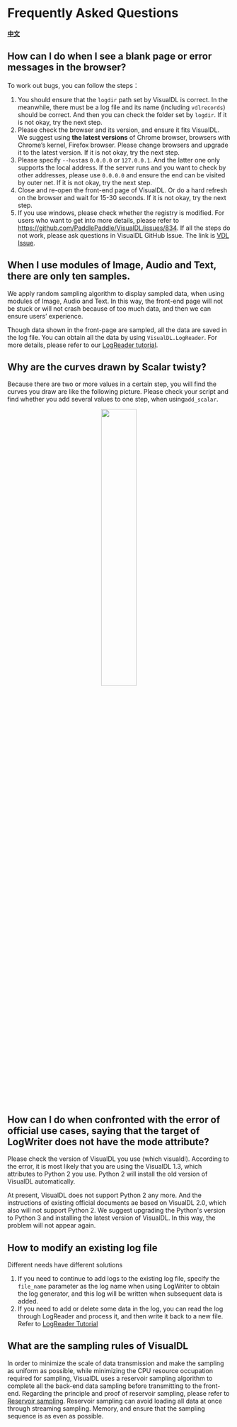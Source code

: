 # Frequently Asked Questions

[**中文**](./faq.md)

## How can I do when I see a blank page or error messages in the browser?
To work out bugs, you can follow the steps： 
1. You should ensure that the `logdir` path set by VisualDL is correct. In the meanwhile, there must be a log file and its name (including `vdlrecords`) should be correct. And then you can check the folder set by `logdir`. If it is not okay, try the next step.
2. Please check the browser and its version, and ensure it fits VisualDL. We suggest using **the latest versions** of Chrome browser, browsers with Chrome’s kernel, Firefox browser. Please change browsers and upgrade it to the latest version. If it is not okay, try the next step.
3. Please specify `--host`as `0.0.0.0` or `127.0.0.1`. And the latter one only supports the local address. If the server runs and you want to check by other addresses, please use `0.0.0.0` and ensure the end can be visited by outer net. If it is not okay, try the next step.
4. Close and re-open the front-end page of VisualDL. Or do a hard refresh on the browser and wait for 15-30 seconds. If it is not okay, try the next step.
5. If you use windows, please check whether the registry is modified. For users who want to get into more details, please refer to https://github.com/PaddlePaddle/VisualDL/issues/834. If all the steps do not work, please ask questions in VisualDL GitHub Issue. The link is [VDL Issue](https://github.com/PaddlePaddle/VisualDL/issues).

## When I use modules of Image, Audio and Text, there are only ten samples.
We apply random sampling algorithm to display sampled data, when using modules of Image, Audio and Text. In this way, the front-end page will not be stuck or will not crash because of too much data, and then we can ensure users’ experience. 

Though data shown in the front-page are sampled, all the data are saved in the log file. You can obtain all the data by using `VisualDL.LogReader`. For more details, please refer to our [LogReader tutorial](./components#LogReader).

## Why are the curves drawn by Scalar twisty?
Because there are two or more values in a certain step, you will find the curves you draw are like the following picture. Please check your script and find whether you add several values to one step, when using`add_scalar`.

<p align="center">
    <img src="https://user-images.githubusercontent.com/28444161/99496785-de44d280-29af-11eb-8fbd-ebc7a4919f2f.png" width="40%"/>
</p>


## How can I do when confronted with the error of official use cases, saying that the target of LogWriter does not have the mode attribute?

Please check the version of VisualDL you use (which visualdl). According to the error, it is most likely that you are using the VisualDL 1.3, which attributes to Python 2 you use. Python 2 will install the old version of VisualDL automatically.

At present, VisualDL does not support Python 2 any more. And the instructions of existing official documents ae based on VisualDL 2.0, which also will not support Python 2. We suggest upgrading the Python's version to Python 3 and installing the latest version of VisualDL. In this way, the problem will not appear again.


## How to modify an existing log file
Different needs have different solutions
1. If you need to continue to add logs to the existing log file, specify the `file_name` parameter as the log name when using LogWriter to obtain the log generator, and this log will be written when subsequent data is added.
2. If you need to add or delete some data in the log, you can read the log through LogReader and process it, and then write it back to a new file. Refer to [LogReader Tutorial](./components#LogReader)


## What are the sampling rules of VisualDL
In order to minimize the scale of data transmission and make the sampling as uniform as possible, while minimizing the CPU resource occupation required for sampling, VisualDL uses a reservoir sampling algorithm to complete all the back-end data sampling before transmitting to the front-end.
Regarding the principle and proof of reservoir sampling, please refer to [Reservoir sampling](https://en.wikipedia.org/wiki/Reservoir_sampling). Reservoir sampling can avoid loading all data at once through streaming sampling. Memory, and ensure that the sampling sequence is as even as possible.